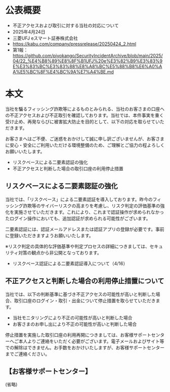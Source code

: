 # 公表概要
- 不正アクセスおよび取引に対する当社の対応について
- 2025年4月24日
- 三菱UFJ eスマート証券株式会社
- https://kabu.com/company/pressrelease/20250424_2.html
- 第1報：https://github.com/piyokango/SecurityIncidentArchive/blob/main/2025/04/22_%E4%B8%89%E8%8F%B1UFJ%20e%E3%82%B9%E3%83%9E%E3%83%BC%E3%83%88%E8%A8%BC%E5%88%B8%E6%A0%AA%E5%BC%8F%E4%BC%9A%E7%A4%BE.md

# 本文
当社を騙るフィッシング詐欺等によるものとみられる、当社のお客さまの口座への不正アクセスおよび不正取引を確認しております。当社では、本件事実を重く受け止め、再発ならびに被害拡大防止を目的として、以下の対応を取らせていただきます。

お客さまへはご不便、ご迷惑をおかけして誠に申し訳ございませんが、お客さまに安心・安全にご利用いただける環境整備のため、ご理解とご協力の程よろしくお願いいたします。

- リスクベースによる二要素認証の強化
- 不正アクセスと判断した場合の取引口座の利用停止措置

## リスクベースによる二要素認証の強化
当社では、「リスクベース」による二要素認証を導入しております。昨今のフィッシング詐欺等のサイバーリスクの高まりを考慮し、リスク判定の評価基準の強化を実施させていただきます。これにより、これまで認証操作が求められなかったログイン操作においても、追加認証が求められる可能性がございます。

二要素認証には、認証メールアドレスまたは認証アプリの登録が必要です。事前に登録いただきますようお願いいたします。

※リスク判定の具体的な評価基準や判定プロセスの詳細につきましては、セキュリティ対策の観点から非公開となっております。
- リスクベース認証による二要素認証導入について（4/16）

## 不正アクセスと判断した場合の利用停止措置について
当社では、以下の判断基準に基づき不正アクセスの可能性が高いと判断した場合、取引口座のログイン・取引・出金について停止措置を取らせていただきます。

- 当社モニタリングにより不正の可能性が高いと判断した場合
- お客さまのお申し出により不正の可能性が高いと判断した場合

停止措置を実施した取引口座の利用再開につきましては、お客様サポートセンターへご本人よりご連絡をいただく必要がございます。電子メールおよびサイト等での解除はできません。お手数をおかけいたしますが、お客様サポートセンターまでご連絡ください。

## 【お客様サポートセンター】
(省略)
